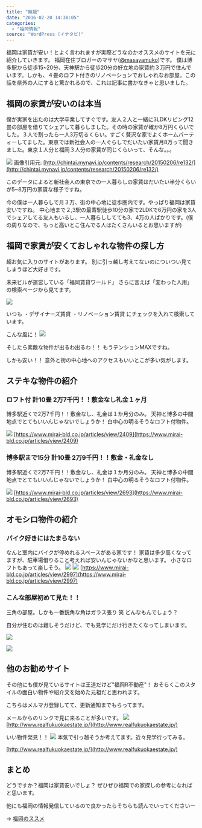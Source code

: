 ```yaml
---
title: "無題"
date: "2016-02-20 14:38:05"
categories:
  - "福岡情報"
source: "WordPress (イナタビ)"
---
```


福岡は家賃が安い！とよく言われますが実際どうなのかオススメのサイトを元に紹介していきます。
福岡在住ブロガーのマサヤ([@masayamuko](https://twitter.com/MasayaMuko))です。
僕は博多駅から徒歩15~20分、天神駅から徒歩20分の好立地の家賃約３万円で住んでいます。しかも、４畳のロフト付きのリノベーションでおしゃれなお部屋。この話を県外の人にすると驚かれるので、これは記事に書かなきゃと思いました。
## 福岡の家賃が安いのは本当
僕が実家を出たのは大学卒業してすぐです。友人２人と一緒に3LDKリビング12畳の部屋を借りてシェアして暮らしました。その時の家賃が確か8万円くらいでした。３人で割ったら一人3万切るくらい。すごく贅沢な家でよくホームパーティーしてました。東京では新社会人の一人ぐらしでだいたい家賃月8万って聞きました。東京１人分と福岡３人分の家賃が同じくらいって、そんな。。。

![](https://masayamuko.com/wp/wp-content/uploads/2016/02/re150203_t2.png)
画像引用元: [http://chintai.mynavi.jp/contents/research/20150206/re132/](http://chintai.mynavi.jp/contents/research/20150206/re132/)

このデータによると新社会人の東京での一人暮らしの家賃はだいたい半分くらいが5~8万円の家賃な様子ですね。

今の僕は一人暮らしで月３万、街の中心地に徒歩圏内です。やっぱり福岡は家賃安いですね。
中心地まで２,3駅の最寄駅徒歩10分の家で2LDKで6万円の家を3人でシェアしてる友人もいるし、一人暮らししてても3、4万の人ばかりです。(僕の周りなので、もっと高いとこ住んでる人はたくさんいるとお思いますが)
## 福岡で家賃が安くておしゃれな物件の探し方
超お気に入りのサイトがあります。
別に引っ越し考えてないのについつい見てしまうほど大好きです。

未来ビルが運営している「福岡賃貸ワールド」
さらに言えば「変わった人用」の検索ページから見てます。

[![](https://masayamuko.com/wp/wp-content/uploads/2016/02/btn_header_orange_on.png)](https://www.mirai-bld.co.jp/articles/search)

いつも
・デザイナーズ賃貸
・リノベーション賃貸
にチェックを入れて検索しています。

こんな風に！
![](https://masayamuko.com/wp/wp-content/uploads/2016/02/スクリーンショット-2016-02-20-午後1.18.49.png)

そしたら素敵な物件が出るわ出るわ！！
もうテンションMAXですね。

しかも安い！！
意外と街の中心地へのアクセスもいいとこが多い気がします。
## ステキな物件の紹介
### ロフト付 計10畳 2万7千円！！敷金なし礼金１ヶ月
博多駅近くで2万7千円！！敷金なし、礼金は１か月分のみ。
天神と博多の中間地点でとてもいいんじゃないでしょうか！
白中心の明るそうなロフト付物件。

![](https://masayamuko.com/wp/wp-content/uploads/2016/02/スクリーンショット-2016-02-20-午後1.26.42.png)
[https://www.mirai-bld.co.jp/articles/view/2409](https://www.mirai-bld.co.jp/articles/view/2409)
### 博多駅まで15分 計10畳 2万9千円！！敷金・礼金なし
博多駅近くで2万7千円！！敷金なし、礼金は１か月分のみ。
天神と博多の中間地点でとてもいいんじゃないでしょうか！
白中心の明るそうなロフト付物件。

![](https://masayamuko.com/wp/wp-content/uploads/2016/02/スクリーンショット-2016-02-20-午後1.26.19.png)
[https://www.mirai-bld.co.jp/articles/view/2693](https://www.mirai-bld.co.jp/articles/view/2693)
## オモシロ物件の紹介
### バイク好きにはたまらない
なんと室内にバイクが停めれるスペースがある家です！
家賃は多少高くなってますが、駐車場借りること考えれば安いんじゃないかなと思います。
小さなロフトもあって楽しそう。
![](https://masayamuko.com/wp/wp-content/uploads/2016/02/スクリーンショット-2016-02-20-午後1.29.24.png)
![](https://masayamuko.com/wp/wp-content/uploads/2016/02/madori_20131209111635.jpg)
[https://www.mirai-bld.co.jp/articles/view/2997](https://www.mirai-bld.co.jp/articles/view/2997)
### こんな部屋初めて見た！！
三角の部屋。しかも一番鋭角な角はガラス張り 笑
どんなもんでしょう？

自分が住むのは難しそうだけど、でも見学にだけ行きたくなってしまいます。

![](https://masayamuko.com/wp/wp-content/uploads/2016/02/スクリーンショット-2016-02-20-午後1.27.02.png)

![](https://masayamuko.com/wp/wp-content/uploads/2016/02/madori_20140525153026.jpg)

## 他のお勧めサイト

その他にも僕が見ているサイトは王道だけど"福岡R不動産"！
おそらくこのスタイルの面白い物件や紹介文を始めた元祖だと思われます。

こちらはメルマガ登録してて、更新通知までもらってます。

メールからのリンクで見に来ることが多いです。
![](https://masayamuko.com/wp/wp-content/uploads/2016/02/スクリーンショット-2016-02-20-午後1.51.38-1024x593.png)
[http://www.realfukuokaestate.jp/](http://www.realfukuokaestate.jp/)

いい物件発見！！
![](https://masayamuko.com/wp/wp-content/uploads/2016/02/スクリーンショット-2016-02-20-午後1.53.52.png)
本気で引っ越そうか考えてます。近々見学行ってみる。

[http://www.realfukuokaestate.jp/](http://www.realfukuokaestate.jp/)

## まとめ

どうですか？福岡は家賃安いでしょ？
ぜひぜひ福岡での家探しの参考になればと思います。

他にも福岡の情報発信しているので良かったらそちらも読んでいってくださいー

→ [福岡のススメ](https://masayamuko.com/category/fukuoka/)
